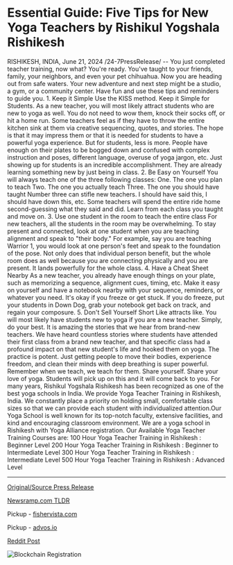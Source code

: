 # Essential Guide: Five Tips for New Yoga Teachers by Rishikul Yogshala Rishikesh

RISHIKESH, INDIA, June 21, 2024 /24-7PressRelease/ -- You just completed teacher training, now what?  You're ready. You've taught to your friends, family, your neighbors, and even your pet chihuahua. Now you are heading out from safe waters. Your new adventure and next step might be a studio, a gym, or a community center.  Have fun and use these tips and reminders to guide you.  1. Keep it Simple  Use the KISS method. Keep it Simple for Students. As a new teacher, you will most likely attract students who are new to yoga as well. You do not need to wow them, knock their socks off, or hit a home run. Some teachers feel as if they have to throw the entire kitchen sink at them via creative sequencing, quotes, and stories. The hope is that it may impress them or that it is needed for students to have a powerful yoga experience. But for students, less is more. People have enough on their plates to be bogged down and confused with complex instruction and poses, different language, overuse of yoga jargon, etc. Just showing up for students is an incredible accomplishment. They are already learning something new by just being in class.  2. Be Easy on Yourself You will always teach one of the three following classes: One. The one you plan to teach Two. The one you actually teach Three. The one you should have taught Number three can stifle new teachers. I should have said this, I should have down this, etc. Some teachers will spend the entire ride home second-guessing what they said and did. Learn from each class you taught and move on.  3. Use one student in the room to teach the entire class For new teachers, all the students in the room may be overwhelming. To stay present and connected, look at one student when you are teaching alignment and speak to "their body." For example, say you are teaching Warrior 1, you would look at one person's feet and speak to the foundation of the pose. Not only does that individual person benefit, but the whole room does as well because you are connecting physically and you are present. It lands powerfully for the whole class.  4. Have a Cheat Sheet Nearby As a new teacher, you already have enough things on your plate, such as memorizing a sequence, alignment cues, timing, etc. Make it easy on yourself and have a notebook nearby with your sequence, reminders, or whatever you need. It's okay if you freeze or get stuck. If you do freeze, put your students in Down Dog, grab your notebook get back on track, and regain your composure.  5. Don't Sell Yourself Short Like attracts like. You will most likely have students new to yoga if you are a new teacher. Simply, do your best. It is amazing the stories that we hear from brand-new teachers. We have heard countless stories where students have attended their first class from a brand new teacher, and that specific class had a profound impact on that new student's life and hooked them on yoga. The practice is potent. Just getting people to move their bodies, experience freedom, and clean their minds with deep breathing is super powerful. Remember when we teach, we teach for them. Share yourself. Share your love of yoga. Students will pick up on this and it will come back to you.  For many years, Rishikul Yogshala Rishikesh has been recognized as one of the best yoga schools in India. We provide Yoga Teacher Training in Rishikesh, India. We constantly place a priority on holding small, comfortable class sizes so that we can provide each student with individualized attention.Our Yoga School is well known for its top-notch faculty, extensive facilities, and kind and encouraging classroom environment. We are a yoga school in Rishikesh with Yoga Alliance registration.  Our Available Yoga Teacher Training Courses are:   100 Hour Yoga Teacher Training in Rishikesh : Beginner Level 200 Hour Yoga Teacher Training in Rishikesh : Beginner to Intermediate Level 300 Hour Yoga Teacher Training in Rishikesh : Intermediate Level 500 Hour Yoga Teacher Training in Rishikesh : Advanced Level 

---

[Original/Source Press Release](https://www.24-7pressrelease.com/press-release/511871/essential-guide-five-tips-for-new-yoga-teachers-by-rishikul-yogshala-rishikesh)
                    

[Newsramp.com TLDR](https://newsramp.com/curated-news/tips-for-new-yoga-teachers-and-yoga-teacher-training-in-rishikesh/f6d7085c51814dd9849c8485ba356104) 


Pickup - [fishervista.com](https://fishervista.com/en/five-essential-tips-for-new-yoga-teachers-from-rishikul-yogshala-rishikesh/20244356)

Pickup - [advos.io](https://advos.io/en/five-essential-tips-for-new-yoga-teachers-from-rishikul-yogshala-rishikesh/20244356)
 



[Reddit Post](https://www.reddit.com/r/AlternativeHealthNews/comments/1dlakuw/tips_for_new_yoga_teachers_and_yoga_teacher/) 



![Blockchain Registration](https://cdn.newsramp.app/24-7PressRelease/qrcode/246/21/coolMatN.webp)